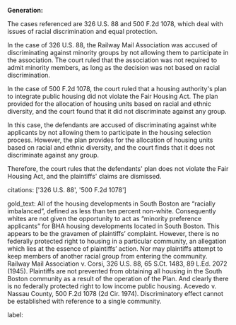 **Generation:**



The cases referenced are 326 U.S. 88 and 500 F.2d 1078, which deal with issues of racial discrimination and equal protection.

In the case of 326 U.S. 88, the Railway Mail Association was accused of discriminating against minority groups by not allowing them to participate in the association. The court ruled that the association was not required to admit minority members, as long as the decision was not based on racial discrimination.

In the case of 500 F.2d 1078, the court ruled that a housing authority's plan to integrate public housing did not violate the Fair Housing Act. The plan provided for the allocation of housing units based on racial and ethnic diversity, and the court found that it did not discriminate against any group.

In this case, the defendants are accused of discriminating against white applicants by not allowing them to participate in the housing selection process. However, the plan provides for the allocation of housing units based on racial and ethnic diversity, and the court finds that it does not discriminate against any group.

Therefore, the court rules that the defendants' plan does not violate the Fair Housing Act, and the plaintiffs' claims are dismissed.



citations: ['326 U.S. 88', '500 F.2d 1078']

gold_text: All of the housing developments in South Boston are “racially imbalanced”, defined as less than ten percent non-white. Consequently whites are not given the opportunity to act as “minority preference applicants” for BHA housing developments located in South Boston. This appears to be the gravamen of plaintiffs’ complaint. However, there is no federally protected right to housing in a particular community, an allegation which lies at the essence of plaintiffs’ action. Nor may plaintiffs attempt to keep members of another racial group from entering the community. Railway Mail Association v. Corsi, 326 U.S. 88, 65 S.Ct. 1483, 89 L.Ed. 2072 (1945). Plaintiffs are not prevented from obtaining all housing in the South Boston community as a result of the operation of the Plan. And clearly there is no federally protected right to low income public housing. Acevedo v. Nassau County, 500 F.2d 1078 (2d Cir. 1974). Discriminatory effect cannot be established with reference to a single community.

label: 